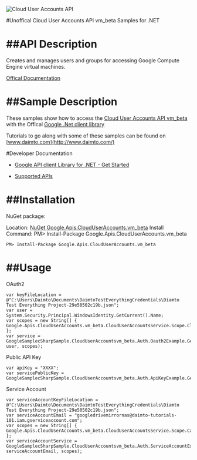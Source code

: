 ﻿![Cloud User Accounts API](https://www.google.com/images/icons/product/compute_engine-32.png)

#Unoffical Cloud User Accounts API vm_beta Samples for .NET  

##API Description
=============

Creates and manages users and groups for accessing Google Compute Engine virtual machines.

[Offical Documentation](https://cloud.google.com/compute/docs/access/user-accounts/api/latest/)

##Sample Description
=============

These samples show how to access the [Cloud User Accounts API vm_beta](https://cloud.google.com/compute/docs/access/user-accounts/api/latest/) with the Offical [Google .Net client library](https://github.com/google/google-api-dotnet-client)

Tutorials to go along with some of these samples can be found on [www.daimto.com](http://www.daimto.com/)

#Developer Documentation

* [Google API client Library for .NET - Get Started](https://developers.google.com/api-client-library/dotnet/get_started)

* [Supported APIs](https://developers.google.com/api-client-library/dotnet/apis/)

##Installation
=================================

NuGet package:

Location: [NuGet Google.Apis.CloudUserAccounts.vm_beta](https://www.nuget.org/packages/Google.Apis.CloudUserAccounts.vm_beta)
Install Command: PM>  Install-Package Google.Apis.CloudUserAccounts.vm_beta

```
PM> Install-Package Google.Apis.CloudUserAccounts.vm_beta
```

##Usage
=================================

OAuth2
```
var keyFileLocation = @"C:\Users\Daimto\Documents\DaimtoTestEverythingCredentials\Diamto Test Everything Project-29e50502c19b.json";
var user = System.Security.Principal.WindowsIdentity.GetCurrent().Name;
var scopes = new String[] { Google.Apis.CloudUserAccounts.vm_beta.CloudUserAccountsService.Scope.CloudUserAccountsReadonly };
var service = GoogleSamplecSharpSample.CloudUserAccountsvm_beta.Auth.Oauth2Example.GetCloudUserAccountsService(keyFileLocation, user, scopes);
```
Public API Key
```
var apiKey = "XXXX";
var servicePublicKey = GoogleSamplecSharpSample.CloudUserAccountsvm_beta.Auth.ApiKeyExample.GetService(apiKey);
```
Service Account
```
var serviceAccountKeyFileLocation = @"C:\Users\Daimto\Documents\DaimtoTestEverythingCredentials\Diamto Test Everything Project-29e50502c19b.json";
var serviceAccountEmail = "googledrivemirrornas@daimto-tutorials-101.iam.gserviceaccount.com";
var scopes = new String[] { Google.Apis.CloudUserAccounts.vm_beta.CloudUserAccountsService.Scope.Calendar };            
var serviceAccountService = GoogleSamplecSharpSample.CloudUserAccountsvm_beta.Auth.ServiceAccountExample.AuthenticateServiceAccount(serviceAccountKeyFileLocation, serviceAccountEmail, scopes);
```
